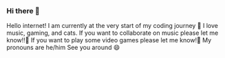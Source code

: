 ### Hi there 👋

Hello internet! 
I am currently at the very start of my coding journey 🌱
I love music, gaming, and cats.
If you want to collaborate on music please let me know!!👯
If you want to play some video games please let me know!👯
My pronouns are he/him
See you around 😄